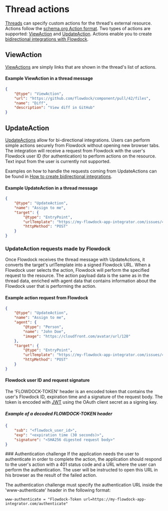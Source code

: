 # Thread actions

[Threads](threads) can specify custom actions for the thread's external resource. Actions follow the [schema.org Action format](http://schema.org/Action).
Two types of actions are supported: [ViewAction](#/view-action) and [UpdateAction](#/update-action). Actions enable you to create [bidirectional integrations with Flowdock](how-to-create-bidirectional-integrations).

<span id="/view-action"></span>
## ViewAction
[ViewActions](http://schema.org/ViewAction) are simply links that are shown in the thread's list of actions.
#### Example ViewAction in a thread message
```json
{
    "@type": "ViewAction",
    "url": "https://github.com/flowdock/component/pull/42/files",
    "name": "Diff",
    "description": "View diff in GitHub"
}
```

<span id="/update-action"></span>
## UpdateAction
[UpdateActions](http://schema.org/UpdateAction) allow for bi-directional integrations. Users can perform simple
actions securely from Flowdock without opening new browser tabs. The integration will receive a request from Flowdock
with the user's Flowdock user ID (for authentication) to perform actions on the resource. Text input from the user is currently not supported.

Examples on how to handle the requests coming from UpdateActions can be found in [How to create bidirectional integrations](how-to-create-bidirectional-integrations).

#### Example UpdateAction in a thread message
```json
{
    "@type": "UpdateAction",
    "name": "Assign to me",
    "target": {
        "@type": "EntryPoint",
        "urlTemplate": "https://my-flowdock-app-integrator.com/issues/42?assignee=me",
        "httpMethod": "POST"
    }
}
```

### UpdateAction requests made by Flowdock
Once Flowdock receives the thread message with UpdateActions, it converts the target's urlTemplate into a signed Flowdock URL. When a Flowdock user selects the action, Flowdock will perform the specified request to the resource. The action payload data is the same as in the thread data, enriched with agent data that contains information about the Flowdock user that is performing the action.

#### Example action request from Flowdock
```json
{
    "@type": "UpdateAction",
    "name": "Assign to me",
    "agent": {
        "@type": "Person",
        "name": "John Doe",
        "image": "https://cloudfront.com/avatar/url/120"
    },
    "target": {
        "@type": "EntryPoint",
        "urlTemplate": "https://my-flowdock-app-integrator.com/issues/42?assignee=me",
        "httpMethod": "POST"
    }
}
```

#### Flowdock user ID and request signature
The 'FLOWDOCK-TOKEN' header is an encoded token that contains the user's Flowdock ID, expiration time and a signature of the request body. The token is encoded with [JWT](http://jwt.io) using the OAuth client secret as a signing key.

##### Example of a decoded FLOWDOCK-TOKEN header
```json
{
    "sub": "<flowdock_user_id>",
    "exp": "<expiration time (30 seconds)>",
    "signature": "<SHA256 digested request body>"
}
```

<div id="/authentication-challenge"></div>
### Authentication challenge
If the application needs the user to authenticate in order to complete the action, the application should respond to the user's action with a 401 status code and a URL where the user can perform the authentication. The user will be instructed to open this URL in his browser as the result of the failed action.

The authentication challenge must specify the authentication URL inside the 'www-authenticate' header in the following format:

```
www-authenticate = "Flowdock-Token url=https://my-flowdock-app-integrator.com/authenticate"
```
